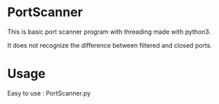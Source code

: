 # PortScanner
This is basic port scanner program with threading made with python3.

It does not recognize the difference between filtered and closed ports.

# Usage

Easy to use : PortScanner.py <Ip-address> <Starting Port> <Ending Port>
